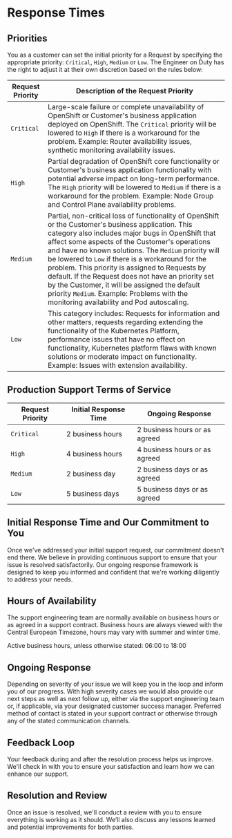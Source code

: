 # Response Times

## Priorities

You as a customer can set the initial priority for a Request by specifying the appropriate priority: `Critical`, `High`, `Medium` or `Low`. The Engineer on Duty has the right to adjust it at their own discretion based on the rules below:

Request Priority | Description of the Request Priority
--- | ---
`Critical` |  Large-scale failure or complete unavailability of OpenShift or Customer's business application deployed on OpenShift. The `Critical` priority will be lowered to `High` if there is a workaround for the problem. Example: Router availability issues, synthetic monitoring availability issues.
`High` | Partial degradation of OpenShift core functionality or Customer's business application functionality with potential adverse impact on long-term performance. The `High` priority will be lowered to `Medium` if there is a workaround for the problem. Example: Node Group and Control Plane availability problems.
`Medium` | Partial, non-critical loss of functionality of OpenShift or the Customer's business application. This category also includes major bugs in OpenShift that affect some aspects of the Customer's operations and have no known solutions. The `Medium` priority will be lowered to `Low` if there is a workaround for the problem. This priority is assigned to Requests by default. If the Request does not have an priority set by the Customer, it will be assigned the default priority `Medium`. Example: Problems with the monitoring availability and Pod autoscaling.
`Low` | This category includes: Requests for information and other matters, requests regarding extending the functionality of the Kubernetes Platform, performance issues that have no effect on functionality, Kubernetes platform flaws with known solutions or moderate impact on functionality. Example: Issues with extension availability.

## Production Support Terms of Service

Request Priority | Initial Response Time | Ongoing Response
--- | --- | ---
`Critical` | 2 business hours | 2 business hours or as agreed
`High` | 4 business hours | 4 business hours or as agreed
`Medium` | 2 business day | 2 business days or as agreed
`Low` | 5 business days | 5 business days or as agreed

## Initial Response Time and Our Commitment to You

Once we've addressed your initial support request, our commitment doesn't end there. We believe in providing continuous support to ensure that your issue is resolved satisfactorily. Our ongoing response framework is designed to keep you informed and confident that we're working diligently to address your needs.

## Hours of Availability

The support engineering team are normally available on business hours or as agreed in a support contract.
Business hours are always viewed with the Central European Timezone, hours may vary with summer and winter time.

Active business hours, unless otherwise stated: 06:00 to 18:00

## Ongoing Response

Depending on severity of your issue we will keep you in the loop and inform you of our progress. With high severity cases we would also provide our next steps as well as next follow up, either via the support engineering team or, if applicable, via your designated customer success manager.
Preferred method of contact is stated in your support contract or otherwise through any of the stated communication channels.

## Feedback Loop

Your feedback during and after the resolution process helps us improve. We'll check in with you to ensure your satisfaction and learn how we can enhance our support.

## Resolution and Review

Once an issue is resolved, we'll conduct a review with you to ensure everything is working as it should. We’ll also discuss any lessons learned and potential improvements for both parties.
